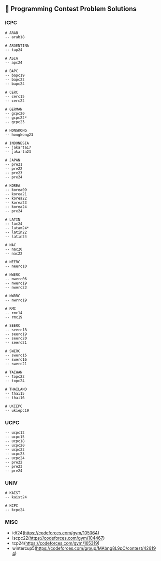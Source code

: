 ## 📁 Programming Contest Problem Solutions

### ICPC

```
# ARAB
-- arab18

# ARGENTINA
-- tap24

# ASIA
-- apc24

# BAPC
-- bapc19
-- bapc22
-- bapc24

# CERC
-- cerc15
-- cerc22

# GERMAN
-- gcpc20
-- gcpc22*
-- gcpc23

# HONGKONG
-- hongkong23

# INDONESIA
-- jakarta17
-- jakarta23

# JAPAN
-- pre21
-- pre22
-- pre23
-- pre24

# KOREA
-- korea09
-- korea21
-- korea22
-- korea23
-- korea24
-- pre24

# LATIN
-- lac24
-- latam24*
-- latin22
-- latin24

# NAC
-- nac20
-- nac22

# NEERC
-- neerc10

# NWERC
-- nwerc06
-- nwerc19
-- nwerc23

# NWRRC
-- nwrrc19

# RMC
-- rmc14
-- rmc19

# SEERC
-- seerc18
-- seerc19
-- seerc20
-- seerc21

# SWERC
-- swerc15
-- swerc16
-- swerc21

# TAIWAN
-- topc22
-- topc24

# THAILAND
-- thai15
-- thai16

# UKIEPC
-- ukiepc19
```

### UCPC

```
-- ucpc12
-- ucpc15
-- ucpc18
-- ucpc20
-- ucpc22
-- ucpc23
-- ucpc24
-- pre22
-- pre23
-- pre24
```

### UNIV

```
# KAIST
-- kaist24

# KCPC
-- kcpc24
```

### MISC

- idt24(https://codeforces.com/gym/105064)
- lscpc22(https://codeforces.com/gym/104467)
- tcp24(https://codeforces.com/gym/105319)
- wintercup5(https://codeforces.com/group/MAbng8L9pC/contest/426194)